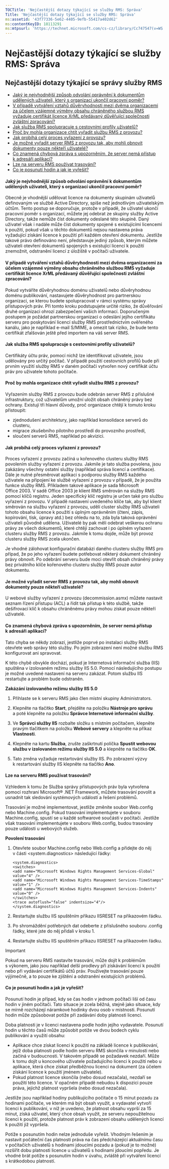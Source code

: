 ```yaml
---
TOCTitle: 'Nejčastější dotazy týkající se služby RMS: Správa'
Title: 'Nejčastější dotazy týkající se služby RMS: Správa'
ms:assetid: '43f77336-5e62-4405-9efb-55417a402d62'
ms:contentKeyID: 18113291
ms:mtpsurl: 'https://technet.microsoft.com/cs-cz/library/Cc747547(v=WS.10)'
---
```


Nejčastější dotazy týkající se služby RMS: Správa
=================================================

Nejčastější dotazy týkající se správy služby RMS
------------------------------------------------

-   [Jaký je nejvhodnější způsob odvolání oprávnění k dokumentům udělených uživateli, který s organizací ukončil pracovní poměr?](#bkmk_1)
-   [V případě vytváření vztahů důvěryhodnosti mezi dvěma organizacemi za účelem vzájemné výměny obsahu chráněného službou RMS vyžaduje certifikát licence XrML předávaný důvěřující společnosti zvláštní zpracování?](#bkmk_2)
-   [Jak služba RMS spolupracuje s cestovními profily uživatelů?](#bkmk_3)
-   [Proč by mohla organizace chtít vyřadit službu RMS z provozu?](#bkmk_4)
-   [Jak probíhá celý proces vyřazení z provozu?](#bkmk_5)
-   [Je možné vyřadit server RMS z provozu tak, aby mohli obnovit dokumenty pouze někteří uživatelé?](#bkmk_6)
-   [Co znamená chybová zpráva s upozorněním, že server nemá přístup k adresáři aplikací?](#bkmk_7)
-   [Lze na serveru RMS používat trasování?](#bkmk_8)
-   [Co je posunutí hodin a jak je vyřešit?](#bkmk_9)

<span id="BKMK_1"></span>
#### Jaký je nejvhodnější způsob odvolání oprávnění k dokumentům udělených uživateli, který s organizací ukončil pracovní poměr?

Obecně je vhodnější udělovat licence na dokumenty skupinám uživatelů definovaným ve službě Active Directory, spíše než jednotlivým uživatelským účtům. Tento postup se doporučuje, protože v případě, že uživatel ukončí pracovní poměr s organizací, můžete jej odebrat ze skupiny služby Active Directory, takže nemůže číst dokumenty odeslané této skupině. Daný uživatel však i nadále může číst dokumenty spojené s existujícími licencemi k použití, pokud však u těchto dokumentů nejsou nastavena práva vyžadující získání licence k použití při každém otevření dokumentu. Jestliže takové právo definováno není, představuje jediný způsob, kterým můžete uživateli otevření dokumentů spojených s existující licencí k použití znemožnit, odstranění licencí z úložiště v počítači uživatele.

<span id="BKMK_2"></span>
#### V případě vytváření vztahů důvěryhodnosti mezi dvěma organizacemi za účelem vzájemné výměny obsahu chráněného službou RMS vyžaduje certifikát licence XrML předávaný důvěřující společnosti zvláštní zpracování?

Pokud vytváříte důvěryhodnou doménu uživatelů nebo důvěryhodnou doménu publikování, nastavujete důvěryhodnost pro partnerskou organizaci, se kterou budete spolupracovat v rámci systému správy přístupových práv. Při tomto kroku podstupujete určité riziko, že důvěřování druhé organizaci ohrozí zabezpečení vašich informací. Doporučeným postupem je požádat partnerskou organizaci o odeslání jejího certifikátu serveru pro poskytování licencí služby RMS prostřednictvím ověřeného kanálu, jako je například e-mail S/MIME, a omezit tak riziko, že bude tento certifikát zfalšován ještě před importem na váš server RMS.

<span id="BKMK_3"></span>
#### Jak služba RMS spolupracuje s cestovními profily uživatelů?

Certifikáty účtu práv, pomocí nichž lze identifikovat uživatele, jsou udělovány pro určitý počítač. V případě použití cestovních profilů bude při prvním využití služby RMS v daném počítači vytvořen nový certifikát účtu práv pro uživatele tohoto počítače.

<span id="BKMK_4"></span>
#### Proč by mohla organizace chtít vyřadit službu RMS z provozu?

Vyřazením služby RMS z provozu bude odebrán server RMS z příslušné infrastruktury, což uživatelům umožní uložit obsah chráněný právy bez ochrany. Existují tři hlavní důvody, proč organizace chtějí k tomuto kroku přistoupit:

-   zjednodušení architektury, jako například konsolidace serverů do clusteru,
-   migrace zkušebního pilotního prostředí do provozního prostředí,
-   sloučení serverů RMS, například po akvizici.

<span id="BKMK_5"></span>
#### Jak probíhá celý proces vyřazení z provozu?

Proces vyřazení z provozu začíná u kořenového clusteru služby RMS povolením služby vyřazení z provozu. Jakmile je tato služba povolena, jsou zakázány všechny ostatní služby (například správa licencí a certifikace). Dále je nutné přesměrovat aplikaci s podporou služby RMS každého uživatele na připojení ke službě vyřazení z provozu v případě, že je použita funkce služby RMS. Příkladem takové aplikace je sada Microsoft Office 2003. V sadě Office 2003 je klient RMS směrován na služby RMS pomocí klíčů registru. Jeden specifický klíč registru je určen také pro službu vyřazení z provozu. V případě nastavení uvedeného klíče tak, aby byl klient směrován na službu vyřazení z provozu, udělí cluster služby RMS uživateli tohoto obsahu licence k použití s úplným oprávněním (čtení, zápis, kopírování, tisk, úpravy atd.) bez ohledu na to, zda byla taková oprávnění uživateli původně udělena. Uživatelé by pak měli odebrat veškerou ochranu právy ze všech dokumentů, které chtějí zachovat i po úplném vyřazení clusteru služby RMS z provozu. Jakmile k tomu dojde, může být provoz clusteru služby RMS zcela ukončen.

Je vhodné zálohovat konfigurační databázi daného clusteru služby RMS pro případ, že po jeho vyřazení budete potřebovat některý dokument chráněný právy obnovit. Po odebrání serveru bude moci otevřít obsah chráněný právy bez privátního klíče kořenového clusteru služby RMS pouze autor dokumentu.

<span id="BKMK_6"></span>
#### Je možné vyřadit server RMS z provozu tak, aby mohli obnovit dokumenty pouze někteří uživatelé?

U webové služby vyřazení z provozu (decommission.asmx) můžete nastavit seznam řízení přístupu (ACL) a řídit tak přístup k této službě, takže dešifrovací klíč k obsahu chráněnému právy mohou získat pouze někteří uživatelé.

<span id="BKMK_7"></span>
#### Co znamená chybová zpráva s upozorněním, že server nemá přístup k adresáři aplikací?

Tato chyba se někdy zobrazí, jestliže poprvé po instalaci služby RMS otevřete web správy této služby. Po jejím zobrazení není možné službu RMS konfigurovat ani spravovat.

K této chybě obvykle dochází, pokud je Internetová informační služba (IIS) spuštěna v izolovaném režimu služby IIS 5.0. Pomocí následujícího postupu je možné uvedené nastavení na serveru zakázat. Potom službu IIS restartujte a problém bude odstraněn.

**Zakázání izolovaného režimu služby IIS 5.0**
1.  Přihlaste se k serveru RMS jako člen místní skupiny Administrators.

2.  Klepněte na tlačítko **Start**, přejděte na položku **Nástroje pro správu** a poté klepněte na položku **Správce Internetové informační služby**.

3.  Ve **Správci služby IIS** rozbalte složku s místním počítačem, klepněte pravým tlačítkem na položku **Webové servery** a klepněte na příkaz **Vlastnosti**.

4.  Klepněte na kartu **Služba**, zrušte zaškrtnutí políčka **Spustit webovou službu v izolovaném režimu služby IIS 5.0** a klepněte na tlačítko **OK**.

5.  Tato změna vyžaduje restartování služby IIS. Po zobrazení výzvy k restartování služby IIS klepněte na tlačítko **Ano**.

<span id="BKMK_8"></span>
#### Lze na serveru RMS používat trasování?

Vzhledem k tomu že Služba správy přístupových práv byla vytvořena pomocí rozhraní Microsoft® .NET Framework, můžete trasování povolit a usnadnit tak sledování systémových událostí a řešení problémů.

Trasování je možné implementovat, jestliže změníte soubor Web.config nebo Machine.config. Pokud trasování implementujete v souboru Machine.config, spustí se u každé softwarové součásti v počítači. Jestliže však trasování implementujete v souboru Web.config, budou trasovány pouze události u webových služeb.

**Povolení trasování**
1.  Otevřete soubor Machine.config nebo Web.config a přidejte do něj v části &lt;system.diagnostics&gt; následující řádky:
    ```
    <system.diagnostics>
    <switches>
    <add name="Microsoft Windows Rights Management Services-Global" value="4" />
    <add name="Microsoft Windows Rights Management Services-TimeStamps" value="1" /> 
    <add name="Microsoft Windows Rights Management Services-Indents" value="0" /> 
    </switches>
    <trace autoflush="false" indentsize="4"/>
    </system.diagnostics>
    ```
2.  Restartujte službu IIS spuštěním příkazu IISRESET na příkazovém řádku.

3.  Po shromáždění potřebných dat odeberte z příslušného souboru .config řádky, které jste do něj přidali v kroku 1.

4.  Restartujte službu IIS spuštěním příkazu IISRESET na příkazovém řádku.

> [!IMPORTANT]
> Pokud na serveru RMS nastavíte trasování, může dojít k problémům s výkonem, jako jsou například delší prodlevy při získávání licencí k použití nebo při vydávání certifikátů účtů práv. Používejte trasování pouze výjimečně, a to pouze ke zjištění a odstranění existujících problémů. 

<span id="BKMK_9"></span>
#### Co je posunutí hodin a jak je vyřešit?

Posunutí hodin je případ, kdy se čas hodin v jednom počítači liší od času hodin v jiném počítači. Tato situace je zcela běžná, stejně jako situace, kdy se mírně rozcházejí náramkové hodinky dvou osob v místnosti. Posunutí hodin může způsobovat potíže při zadávání doby platnosti licencí.

Doba platnosti je v licenci nastavena podle hodin jejího vydavatele. Posunutí hodin u těchto časů může způsobit potíže ve dvou bodech cyklu publikování a využití obsahu:

-   Aplikace chce získat licenci k použití na základě licence k publikování, jejíž doba platnosti podle hodin serveru RMS skončila v minulosti nebo začíná v budoucnosti. V takovém případě se požadavek nezdaří. Může k tomu dojít u koncového uživatele požadujícího licenci k použití nebo u aplikace, která chce získat předběžnou licenci na dokument (za účelem získání licence k použití jménem uživatele).
-   Pokud platnost licence skončila (nebo dosud nezačala), nezdaří se použití této licence. V opačném případě nebudou k dispozici pouze práva, jejichž platnost vypršela (nebo dosud nezačala).

Jestliže jsou například hodiny publikujícího počítače o 15 minut pozadu za hodinami počítače, ve kterém má být obsah využit, a vydavatel vytvoří licenci k publikování, v níž je uvedeno, že platnost obsahu vyprší za 15 minut, získá uživatel, který chce obsah využít, ze serveru nepoužitelnou licenci k použití, protože platnost práv k zobrazení obsahu udělených licencí k použití již vypršela.

Potíže s posunutím hodin nelze jednoduše vyřešit. Vhodným řešením je nastavit počáteční čas platnosti práva na čas předcházející aktuálnímu času v počítačích uživatelů s hodinami jdoucími pozadu a (pokud je to možné) rozšířit dobu platnosti licence u uživatelů s hodinami jdoucími popředu. Je vhodné brát potíže s posunutím hodin v úvahu, zvláště při vytváření licencí s krátkodobou platností.
